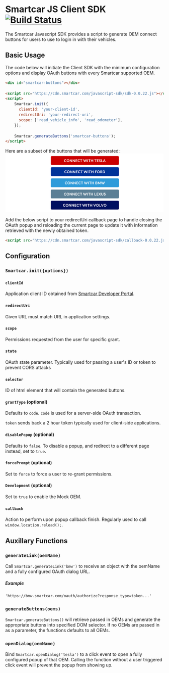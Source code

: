 # Smartcar JS Client SDK [![Build Status][ci-image]][ci-url]

The Smartcar Javascript SDK provides a script to generate OEM connect buttons for users to use to login in with their vehicles.

## Basic Usage

The code below will initiate the Client SDK with the minimum configuration options and display OAuth buttons with every Smartcar supported OEM.

```html
<div id="smartcar-buttons"></div>

<script src="https://cdn.smartcar.com/javascript-sdk/sdk-0.0.22.js"></script>
<script>
	Smartcar.init({
	  clientId: 'your-client-id',
	  redirectUri: 'your-redirect-uri',
	  scope: ['read_vehicle_info', 'read_odometer'],
	});

	Smartcar.generateButtons('smartcar-buttons');
</script>
```

Here are a subset of the buttons that will be generated:
![](lib/buttons.png)

Add the below script to your redirectUri callback page to handle closing the OAuth popup and reloading the current page to update it with information retrieved with the newly obtained token.


```html
<script src="https://cdn.smartcar.com/javascript-sdk/callback-0.0.22.js"></script>
```

## Configuration

### `Smartcar.init({options})`

#### `clientId`
Application client ID obtained from [Smartcar Developer Portal](https://developer.smartcar.com).

#### `redirectUri`
Given URL must match URL in application settings.

#### `scope`
Permissions requested from the user for specific grant.

#### `state`
OAuth state parameter. Typically used for passing a user's ID or token to prevent CORS attacks

#### `selector`
ID of html element that will contain the generated buttons.

#### `grantType` (optional)
Defaults to `code`.
`code` is used for a server-side OAuth transaction.

`token` sends back a 2 hour token typically used for client-side applications.

#### `disablePopup` (optional)
Defaults to `false`. To disable a popup, and redirect to a different page instead, set to `true`.

#### `forcePrompt` (optional)

Set to `force` to force a user to re-grant permissions.

#### `Development` (optional)

Set to `true` to enable the Mock OEM.

#### `callback`

Action to perform upon popup callback finish. Regularly used to call `window.location.reload();`.


## Auxillary Functions

### `generateLink(oemName)`

Call `Smartcar.generateLink('bmw')` to receive an object with the oemName and a fully configured OAuth dialog URL.

##### Example
```
'https://bmw.smartcar.com/oauth/authorize?response_type=token...'
```

### `generateButtons(oems)`
`Smartcar.generateButtons()` will retrieve passed in OEMs and generate the appropriate buttons into specified DOM selector. If no OEMs are passed in as a parameter, the functions defaults to all OEMs.

### `openDialog(oemName)`
Bind `Smartcar.openDialog('tesla')` to a click event to open a fully configured popup of that OEM. Calling the function without a user triggered click event will prevent the popup from showing up.

[ci-url]: https://travis-ci.com/smartcar/javascript-sdk
[ci-image]: https://travis-ci.com/smartcar/javascript-sdk.svg?token=jMbuVtXPGeJMPdsn7RQ5&branch=master
